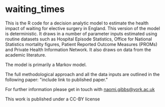 # waiting_times
This is the R code for a decision analytic model to estimate the health impact of waiting for elective surgery in England.
This version of the model is deterministic. It draws in a number of parameter inputs estimated using routine datasets such 
as Hospital Episode Statistics, Office for National Statistics mortality figures, Patient Reported Outcome Measures (PROMs) and 
Private Health Information Network. It also draws on data from the academic literature.

The model is primarily a Markov model. 

The full methodological approach and all the data inputs are outlined in the following paper: "include link to published paper."

For further information please get in touch with naomi.gibbs@york.ac.uk

This work is published under a CC-BY license

